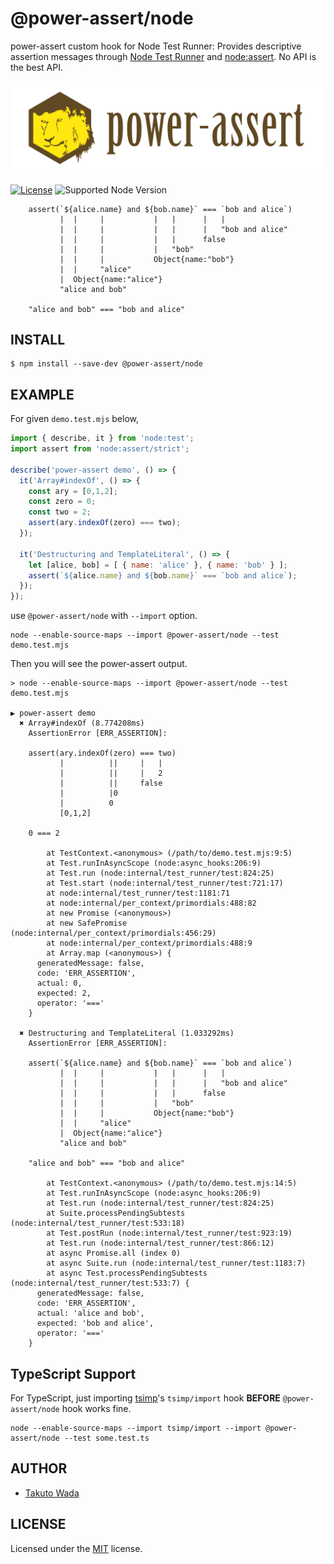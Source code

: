@power-assert/node
================================

power-assert custom hook for Node Test Runner: Provides descriptive assertion messages through [Node Test Runner](https://nodejs.org/api/test.html) and [node:assert](https://nodejs.org/api/assert.html). No API is the best API.

[![power-assert][power-assert-banner]][power-assert-url]

[![License][license-image]][license-url]
![Supported Node Version](https://img.shields.io/node/v/%40power-assert%2Fnode)

```
    assert(`${alice.name} and ${bob.name}` === `bob and alice`)
           |  |     |           |   |      |   |
           |  |     |           |   |      |   "bob and alice"
           |  |     |           |   |      false
           |  |     |           |   "bob"
           |  |     |           Object{name:"bob"}
           |  |     "alice"
           |  Object{name:"alice"}
           "alice and bob"

    "alice and bob" === "bob and alice"
```


INSTALL
---------------------------------------

```
$ npm install --save-dev @power-assert/node
```


EXAMPLE
---------------------------------------

For given `demo.test.mjs` below,

```javascript
import { describe, it } from 'node:test';
import assert from 'node:assert/strict';

describe('power-assert demo', () => {
  it('Array#indexOf', () => {
    const ary = [0,1,2];
    const zero = 0;
    const two = 2;
    assert(ary.indexOf(zero) === two);
  });

  it('Destructuring and TemplateLiteral', () => {
    let [alice, bob] = [ { name: 'alice' }, { name: 'bob' } ];
    assert(`${alice.name} and ${bob.name}` === `bob and alice`);
  });
});
```

use `@power-assert/node` with `--import` option.

```
node --enable-source-maps --import @power-assert/node --test demo.test.mjs
```

Then you will see the power-assert output.

```
> node --enable-source-maps --import @power-assert/node --test demo.test.mjs

▶ power-assert demo
  ✖ Array#indexOf (8.774208ms)
    AssertionError [ERR_ASSERTION]:

    assert(ary.indexOf(zero) === two)
           |          ||     |   |
           |          ||     |   2
           |          ||     false
           |          |0
           |          0
           [0,1,2]

    0 === 2

        at TestContext.<anonymous> (/path/to/demo.test.mjs:9:5)
        at Test.runInAsyncScope (node:async_hooks:206:9)
        at Test.run (node:internal/test_runner/test:824:25)
        at Test.start (node:internal/test_runner/test:721:17)
        at node:internal/test_runner/test:1181:71
        at node:internal/per_context/primordials:488:82
        at new Promise (<anonymous>)
        at new SafePromise (node:internal/per_context/primordials:456:29)
        at node:internal/per_context/primordials:488:9
        at Array.map (<anonymous>) {
      generatedMessage: false,
      code: 'ERR_ASSERTION',
      actual: 0,
      expected: 2,
      operator: '==='
    }

  ✖ Destructuring and TemplateLiteral (1.033292ms)
    AssertionError [ERR_ASSERTION]:

    assert(`${alice.name} and ${bob.name}` === `bob and alice`)
           |  |     |           |   |      |   |
           |  |     |           |   |      |   "bob and alice"
           |  |     |           |   |      false
           |  |     |           |   "bob"
           |  |     |           Object{name:"bob"}
           |  |     "alice"
           |  Object{name:"alice"}
           "alice and bob"

    "alice and bob" === "bob and alice"

        at TestContext.<anonymous> (/path/to/demo.test.mjs:14:5)
        at Test.runInAsyncScope (node:async_hooks:206:9)
        at Test.run (node:internal/test_runner/test:824:25)
        at Suite.processPendingSubtests (node:internal/test_runner/test:533:18)
        at Test.postRun (node:internal/test_runner/test:923:19)
        at Test.run (node:internal/test_runner/test:866:12)
        at async Promise.all (index 0)
        at async Suite.run (node:internal/test_runner/test:1183:7)
        at async Test.processPendingSubtests (node:internal/test_runner/test:533:7) {
      generatedMessage: false,
      code: 'ERR_ASSERTION',
      actual: 'alice and bob',
      expected: 'bob and alice',
      operator: '==='
    }
```


TypeScript Support
---------------------------------------

For TypeScript, just importing [tsimp](https://github.com/tapjs/tsimp)'s `tsimp/import` hook __BEFORE__ `@power-assert/node` hook works fine.

```
node --enable-source-maps --import tsimp/import --import @power-assert/node --test some.test.ts
```


AUTHOR
---------------------------------------
* [Takuto Wada](https://github.com/twada)


LICENSE
---------------------------------------
Licensed under the [MIT](https://twada.mit-license.org/) license.

[power-assert-url]: https://github.com/power-assert-js
[power-assert-banner]: https://raw.githubusercontent.com/power-assert-js/power-assert-js-logo/master/banner/banner-official-fullcolor.png

[license-url]: https://twada.mit-license.org/
[license-image]: https://img.shields.io/badge/license-MIT-brightgreen.svg
